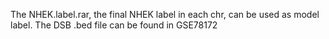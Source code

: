 The NHEK.label.rar, the final NHEK label in each chr, can be used as model label.
The DSB .bed file can be found in GSE78172
